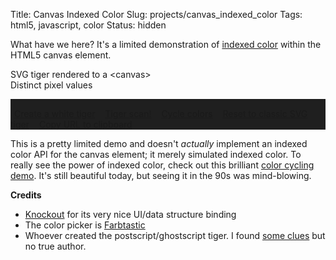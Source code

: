 Title: Canvas Indexed Color
Slug: projects/canvas_indexed_color
Tags: html5, javascript, color
Status: hidden

What have we here?  It's a limited demonstration of [indexed color][1] within the HTML5 canvas element.

<style type="text/css">
.color_palette {
    list-style: none;
}
.panel-body {
    background-color: #1f1f1f;
}
.palette-panel-body a.btn {
    margin: 6px;
}
.color_palette li {
    float: left;
    display: inline;
}
input.color {
    height: 58px;
    width: 58px;
    margin: 2px;
    text-align: center;
    cursor: crosshair;
    font-size: 0.8em;
    padding: 0;
}
#cnvs {
    width: 400px;
    height: 400px;
}
</style>

<div class="row">
    <div class="col-md-6 col-xs-12">
        <div class="panel panel-default">
            <div class="panel-heading">
                SVG tiger rendered to a &lt;canvas&gt;
            </div>
            <div class="panel-body">
                <canvas class="img-responsive" id="cnvs" data-bind="updateCanvas: colors"></canvas>
            </div>
        </div>
    </div>
    <div class="col-md-6 col-xs-12">
        <div class="panel panel-default">
            <div class="panel-heading">
                Distinct pixel values
            </div>
            <div class="panel-body palette-panel-body">
                <ol class="color_palette" data-bind="template: { name: 'CIC_ColorPaletteTemplate', foreach: colors }"></ol>
                <div class="clearfix"></div>
                <hr />
                <a class="btn btn-primary" onclick="location.assign('/projects/canvas_indexed_color/#000000,323232,4C4C4C,#659900,#666666,999999,#999999,#99cc32,#a51926,#a5264c,#b23259,#b26565,#b2b2b2,#cc3f4c,CCCCCC,#cccccc,#e5668c,#e59999,#e5e5b2,E8E8E8,EAEAEA,EAEAEA,EBEBEB,ECECEC,EEEEEE,EFEFEF,F1F1F1,F2F2F2,F3F3F3,F4F4F4,F5F5F5,F8F8F8,F8F8F8,F9F9F9,FAFAFA,FCFCFC,#ff727f,#ffffcc,#ffffff'); location.reload(); return false;" href="/projects/canvas_indexed_color/#000000,323232,4C4C4C,#659900,#666666,999999,#999999,#99cc32,#a51926,#a5264c,#b23259,#b26565,#b2b2b2,#cc3f4c,CCCCCC,#cccccc,#e5668c,#e59999,#e5e5b2,E8E8E8,EAEAEA,EAEAEA,EBEBEB,ECECEC,EEEEEE,EFEFEF,F1F1F1,F2F2F2,F3F3F3,F4F4F4,F5F5F5,F8F8F8,F8F8F8,F9F9F9,FAFAFA,FCFCFC,#ff727f,#ffffcc,#ffffff">Create a white tiger</a>
                <a class="btn btn-primary" id="cic-tiger-scan" onclick="location.assign('/projects/canvas_indexed_color/#ED0202,FFFFFF,FFFFFF,FFFFFF,FFFFFF,FFFFFF,FFFFFF,#FFFFFF,FFFFFF,FFFFFF,FFFFFF,FFFFFF,FFFFFF,#FFFFFF,FFFFFF,FFFFFF,FFFFFF,FFFFFF,FFFFFF,FFFFFF,FFFFFF,FFFFFF,FFFFFF,#FFFFFF,FFFFFF,#FFFFFF,FFFFFF,FFFFFF,FFFFFF,FFFFFF,FFFFFF,FFFFFF,FFFFFF,#FFFFFF,FFFFFF,#ffffff,FFFFFF,FFFFFF,FFFFFF'); location.reload(); return false;" href="/projects/canvas_indexed_color/#ED0202,FFFFFF,FFFFFF,FFFFFF,FFFFFF,FFFFFF,FFFFFF,#FFFFFF,FFFFFF,FFFFFF,FFFFFF,FFFFFF,FFFFFF,#FFFFFF,FFFFFF,FFFFFF,FFFFFF,FFFFFF,FFFFFF,FFFFFF,FFFFFF,FFFFFF,FFFFFF,#FFFFFF,FFFFFF,#FFFFFF,FFFFFF,FFFFFF,FFFFFF,FFFFFF,FFFFFF,FFFFFF,FFFFFF,#FFFFFF,FFFFFF,#ffffff,FFFFFF,FFFFFF,FFFFFF">Tiger scan!</a>
                <a class="btn btn-primary" onclick="cvm.cycleColors(); return false;" href="">Cycle colors</a>
                <a class="btn btn-primary" href="/projects/canvas_indexed_color">Reset to classic SVG tiger</a>
                <a class="btn btn-primary" onclick="copyToClipboard(location.href); return false;" href="/projects/canvas_indexed_color">Copy URL to clipboard</a>
            </div>
        </div>
    </div>
</div>

<script>
function copyToClipboard (text) {
  window.prompt ("To copy to clipboard: press Ctrl+C, then Enter\n\n (use Cmd+C if you're on a Mac)", text);
}
</script>

<script type="text/html" id="CIC_ColorPaletteTemplate">
    <li>
        <input class="color btn" data-bind="value: hex" />
    </li>
</script>

<script type="text/javascript" src="//cdnjs.cloudflare.com/ajax/libs/knockout/2.3.0/knockout-min.js"></script>
<script type="text/javascript" src="/static/projects/canvas_indexed_color/demo/farbtastic/farbtastic.js"></script>
<script type="text/javascript" src="/static/projects/canvas_indexed_color/demo/vector_images.js"></script>
<script type="text/javascript" src="/static/projects/canvas_indexed_color/demo/cic.js"></script>
<script type="text/javascript" src="/static/projects/canvas_indexed_color/demo/jscolor/jscolor.js"></script>

This is a pretty limited demo and doesn't *actually* implement an indexed color
API for the canvas element; it merely simulated indexed color.  To really see
the power of indexed color, check out this brilliant [color cycling demo][6].
It's still beautiful today, but seeing it in the 90s was mind-blowing.

**Credits**

 - [Knockout][4] for its very nice UI/data structure binding
 - The color picker is [Farbtastic][3]
 - Whoever created the postscript/ghostscript tiger.  I found [some clues][5] but no true author.

[1]: https://en.wikipedia.org/wiki/Indexed_color "Indexed color: Wikipedia"
[2]: /2012/07/03/introducing-canvas-indexed-color/ "Introducing Canvas Indexed Color blog post"
[3]: https://github.com/mattfarina/farbtastic "Farbtastic color picker"
[4]: http://knockoutjs.com/ "Knockout.js"
[5]: http://ptspts.blogspot.com/2010/12/dramatic-colored-picture-of-tigers-head.html "GhostScript tiger author archeology"
[6]: http://www.effectgames.com/effect/article.psp.html/joe/Old_School_Color_Cycling_with_HTML5 "Amazing color cycling demo"
